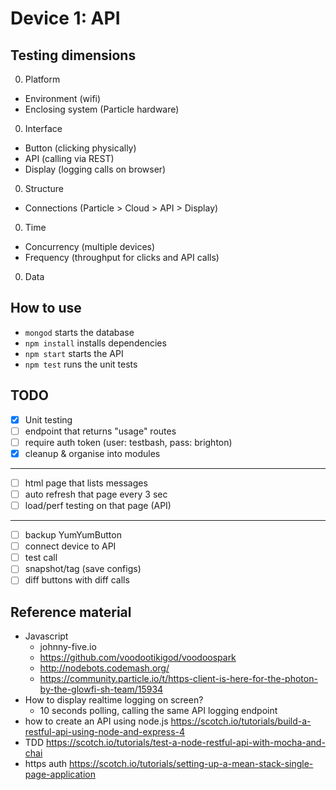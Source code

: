 # Device 1: API

## Testing dimensions

0. Platform
  - Environment (wifi)
  - Enclosing system (Particle hardware)
0. Interface
  - Button (clicking physically)
  - API (calling via REST)
  - Display (logging calls on browser)
0. Structure
  - Connections (Particle > Cloud > API > Display)
0. Time
  - Concurrency (multiple devices)
  - Frequency (throughput for clicks and API calls)
0. Data

## How to use

- `mongod` starts the database
- `npm install` installs dependencies
- `npm start` starts the API
- `npm test` runs the unit tests

## TODO

- [X] Unit testing
- [ ] endpoint that returns "usage" routes
- [ ] require auth token (user: testbash, pass: brighton)
- [X] cleanup & organise into modules

--------

- [ ] html page that lists messages
- [ ] auto refresh that page every 3 sec
- [ ] load/perf testing on that page (API)

--------

- [ ] backup YumYumButton
- [ ] connect device to API
- [ ] test call
- [ ] snapshot/tag (save configs)
- [ ] diff buttons with diff calls

## Reference material

- Javascript
  - johnny-five.io
  - https://github.com/voodootikigod/voodoospark
  - http://nodebots.codemash.org/
  - https://community.particle.io/t/https-client-is-here-for-the-photon-by-the-glowfi-sh-team/15934
- How to display realtime logging on screen?
  - 10 seconds polling, calling the same API logging endpoint
- how to create an API using node.js https://scotch.io/tutorials/build-a-restful-api-using-node-and-express-4
- TDD https://scotch.io/tutorials/test-a-node-restful-api-with-mocha-and-chai
- https auth https://scotch.io/tutorials/setting-up-a-mean-stack-single-page-application
